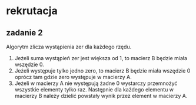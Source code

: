 # rekrutacja


## zadanie 2

Algorytm zlicza wystąpienia zer dla każdego rzędu.
1) Jeżeli suma wystąpień zer jest większa od 1, to macierz B będzie miała wszędzie 0.
2) Jeżeli występuje tylko jedno zero, to macierz B będzie miała wszędzie 0 oprócz tam gdzie zero występuje w macierzy A.
3) Jeżeli w macierzy A nie występują żadne 0 wystarczy przemnożyć wszystkie elementy tylko raz. Następnie dla każdego elementu w macierzy B należy dzielić powstały wynik przez element w macierzy A.
